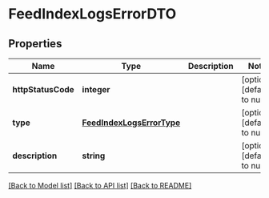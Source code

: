 # FeedIndexLogsErrorDTO

## Properties
Name | Type | Description | Notes
------------ | ------------- | ------------- | -------------
**httpStatusCode** | **integer** |  | [optional] [default to null]
**type** | [**FeedIndexLogsErrorType**](FeedIndexLogsErrorType.md) |  | [optional] [default to null]
**description** | **string** |  | [optional] [default to null]

[[Back to Model list]](../README.md#documentation-for-models) [[Back to API list]](../README.md#documentation-for-api-endpoints) [[Back to README]](../README.md)



